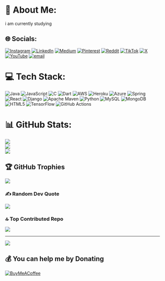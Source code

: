 # 💫 About Me:
i am currently studying


## 🌐 Socials:
[![Instagram](https://img.shields.io/badge/Instagram-%23E4405F.svg?logo=Instagram&logoColor=white)](https://www.instagram.com/mo.ka.ya/) [![LinkedIn](https://img.shields.io/badge/LinkedIn-%230077B5.svg?logo=linkedin&logoColor=white)](https://www.linkedin.com/in/brian-mokaya-313821285/) [![Medium](https://img.shields.io/badge/Medium-12100E?logo=medium&logoColor=white)](https://medium.com/@mokaya) [![Pinterest](https://img.shields.io/badge/Pinterest-%23E60023.svg?logo=Pinterest&logoColor=white)](https://www.pinterest.com/mokaya04/) [![Reddit](https://img.shields.io/badge/Reddit-%23FF4500.svg?logo=Reddit&logoColor=white)](https://www.reddit.com/user/Unfair-Improvement96/) [![TikTok](https://img.shields.io/badge/TikTok-%23000000.svg?logo=TikTok&logoColor=white)](https://tiktok.com/@mo.ka.ya?lang=en) [![X](https://img.shields.io/badge/X-black.svg?logo=X&logoColor=white)](https://x.com/__mokaya__) [![YouTube](https://img.shields.io/badge/YouTube-%23FF0000.svg?logo=YouTube&logoColor=white)](https://youtube.com/@BeyondTheMic-e5b) [![email](https://img.shields.io/badge/Email-D14836?logo=gmail&logoColor=white)](mailto:brianmokaya507@gmail.com) 

# 💻 Tech Stack:
![Java](https://img.shields.io/badge/java-%23ED8B00.svg?style=for-the-badge&logo=openjdk&logoColor=white) ![JavaScript](https://img.shields.io/badge/javascript-%23323330.svg?style=for-the-badge&logo=javascript&logoColor=%23F7DF1E) ![C](https://img.shields.io/badge/c-%2300599C.svg?style=for-the-badge&logo=c&logoColor=white) ![Dart](https://img.shields.io/badge/dart-%230175C2.svg?style=for-the-badge&logo=dart&logoColor=white) ![AWS](https://img.shields.io/badge/AWS-%23FF9900.svg?style=for-the-badge&logo=amazon-aws&logoColor=white) ![Heroku](https://img.shields.io/badge/heroku-%23430098.svg?style=for-the-badge&logo=heroku&logoColor=white) ![Azure](https://img.shields.io/badge/azure-%230072C6.svg?style=for-the-badge&logo=microsoftazure&logoColor=white) ![Spring](https://img.shields.io/badge/spring-%236DB33F.svg?style=for-the-badge&logo=spring&logoColor=white) ![React](https://img.shields.io/badge/react-%2320232a.svg?style=for-the-badge&logo=react&logoColor=%2361DAFB) ![Django](https://img.shields.io/badge/django-%23092E20.svg?style=for-the-badge&logo=django&logoColor=white) ![Apache Maven](https://img.shields.io/badge/Apache%20Maven-C71A36?style=for-the-badge&logo=Apache%20Maven&logoColor=white) ![Python](https://img.shields.io/badge/python-3670A0?style=for-the-badge&logo=python&logoColor=ffdd54) ![MySQL](https://img.shields.io/badge/mysql-4479A1.svg?style=for-the-badge&logo=mysql&logoColor=white) ![MongoDB](https://img.shields.io/badge/MongoDB-%234ea94b.svg?style=for-the-badge&logo=mongodb&logoColor=white) ![HTML5](https://img.shields.io/badge/html5-%23E34F26.svg?style=for-the-badge&logo=html5&logoColor=white) ![TensorFlow](https://img.shields.io/badge/TensorFlow-%23FF6F00.svg?style=for-the-badge&logo=TensorFlow&logoColor=white) ![GitHub Actions](https://img.shields.io/badge/github%20actions-%232671E5.svg?style=for-the-badge&logo=githubactions&logoColor=white)
# 📊 GitHub Stats:
![](https://github-readme-stats.vercel.app/api?username=brian-mokaya&theme=dark&hide_border=false&include_all_commits=true&count_private=true)<br/>
![](https://nirzak-streak-stats.vercel.app/?user=brian-mokaya&theme=dark&hide_border=false)<br/>
![](https://github-readme-stats.vercel.app/api/top-langs/?username=brian-mokaya&theme=dark&hide_border=false&include_all_commits=true&count_private=true&layout=compact)

## 🏆 GitHub Trophies
![](https://github-profile-trophy.vercel.app/?username=brian-mokaya&theme=radical&no-frame=false&no-bg=true&margin-w=4)

### ✍️ Random Dev Quote
![](https://quotes-github-readme.vercel.app/api?type=vetical&theme=dark)

### 🔝 Top Contributed Repo
![](https://github-contributor-stats.vercel.app/api?username=brian-mokaya&limit=5&theme=dark&combine_all_yearly_contributions=true)

---
[![](https://visitcount.itsvg.in/api?id=brian-mokaya&icon=0&color=0)](https://visitcount.itsvg.in)

  ## 💰 You can help me by Donating
  [![BuyMeACoffee](https://img.shields.io/badge/Buy%20Me%20a%20Coffee-ffdd00?style=for-the-badge&logo=buy-me-a-coffee&logoColor=black)](https://buymeacoffee.com/https://buymeacoffee.com/mokaya) 

  
<!-- Proudly created with GPRM ( https://gprm.itsvg.in ) -->
